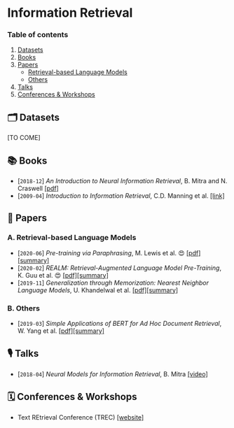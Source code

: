 # Information Retrieval


### Table of contents

1. [Datasets](#datasets)
2. [Books](#books)
3. [Papers](#papers)
    - [Retrieval-based Language Models](#retrieval-LM)
    - [Others](#others)
4. [Talks](#talks)
5. [Conferences & Workshops](#conferences)


## 🗂 Datasets <a name="datasets"></a>

[TO COME]


## 📚  Books <a name="books"></a>

- [`2018-12`] *An Introduction to Neural Information Retrieval*, B. Mitra and N. Craswell [[pdf]](https://www.microsoft.com/en-us/research/uploads/prod/2017/06/fntir2018-neuralir-mitra.pdf)
- [`2009-04`] *Introduction to Information Retrieval*, C.D. Manning et al. [[link]](https://nlp.stanford.edu/IR-book/)


## 📄  Papers <a name="papers"></a>

### A. Retrieval-based Language Models <a name="retrieval-LM"></a>

- [`2020-06`] *Pre-training via Paraphrasing*, M. Lewis et al. 😍 [[pdf]](https://arxiv.org/pdf/2006.15020)[[summary]](summaries/lewis2020pretraining.md)
- [`2020-02`] *REALM: Retrieval-Augmented Language Model Pre-Training*, K. Guu et al. 😍 [[pdf]](https://arxiv.org/pdf/2002.08909)[[summary]](summaries/guu2020realm.md)
- [`2019-11`] *Generalization through Memorization: Nearest Neighbor Language Models*, U. Khandelwal et al. [[pdf]](https://arxiv.org/pdf/1911.00172)[[summary]](summaries/khandelwal2019generalization.md)

### B. Others <a name="others"></a>

- [`2019-03`] *Simple Applications of BERT for Ad Hoc Document Retrieval*, W. Yang et al. [[pdf]](https://arxiv.org/pdf/1903.10972)[[summary]](summaries/yang2019simple.md)


## 🎙  Talks <a name="talks"></a>

- [`2018-04`] *Neural Models for Information Retrieval*, B. Mitra [[video]](https://www.youtube.com/watch?v=g1Pgo5yTIKg)


## 🗓  Conferences & Workshops <a name="conferences"></a>

- Text REtrieval Conference (TREC) [[website]](https://trec.nist.gov/)
